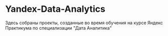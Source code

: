 # Yandex-Data-Analytics
Здесь собраны проекты, созданные во время обучения на курсе Яндекс Практикума по специализации "Дата Аналитика"

